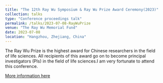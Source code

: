 ```yaml
---
title: "The 12th Ray Wu Symposium & Ray Wu Prize Award Ceremony(2023)"
collection: talks
type: "Conference proceedings talk"
permalink: /talks/2023-07-08-RayWuPrize
venue: "The Ray Wu Memorial Fund"
date: 2023-07-08
location: "Hangzhou, Zhejiang, China"
---
```


The Ray Wu Prize is the highest award for Chinese researchers in the field of life sciences. All recipients of this award go on to become principal investigators (PIs) in the field of life sciences.I am very fortunate to attend this conference.

[More information here](https://www.westlake.edu.cn/news_events/westlakenews/UniversityNews/202307/t20230708_29702.shtml)
